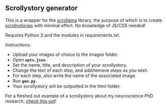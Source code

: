 ## Scrollystory generator ##

This is a wrapper for the [scrollama](https://github.com/russellgoldenberg/scrollama) library, the purpose of which is to create [scrollystories](https://russellgoldenberg.github.io/scrollama/sticky-side/) with minimal effort. No knowledge of JS/CSS needed!

Requires Python 3 and the modules in requirements.txt.
 
Instructions:

* Upload your images of choice to the images folder.
* Open **`opts.json`**.
* Set the name, title, and description of your scrollystory.
* Change the text of each step, and add/remove steps as you wish.
* For each step, also write the name of the associated image.
* Run **`gen.py`**.
* Your scrollystory will be outputted in the html folder.

For a fleshed out example of a scrollystory about my neuroscience PhD research, [check this out](https://www.michaelsokoletsky.com/posts/2022/02/blog-post-1/)!
